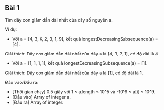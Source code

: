 ## Bài 1

Tìm dãy con giảm dần dài nhất của dãy số nguyên a.

Ví dụ:

- Với a = [4, 3, 6, 2, 3, 1, 9], kết quả longestDecreasingSubsequence(a) = [4].<br>

Giải thích: Dãy con giảm dần dài nhất của dãy a là [4, 3, 2, 1], có độ dài là 4.

- Với a = [1, 1, 1, 1], kết quả longestDecreasingSubsequence(a) = [1].<br>

Giải thích: Dãy con giảm dần dài nhất của dãy a là [1], có độ dài là 1.

Đầu vào/Đầu ra:

- [Thời gian chạy] 0.5 giây với 1 ≤ a.length ≤ 10^5 và -10^9 ≤ a[i] ≤ 10^9.
- [Đầu vào] Array of integer a.
- [Đầu ra] Array of integer.